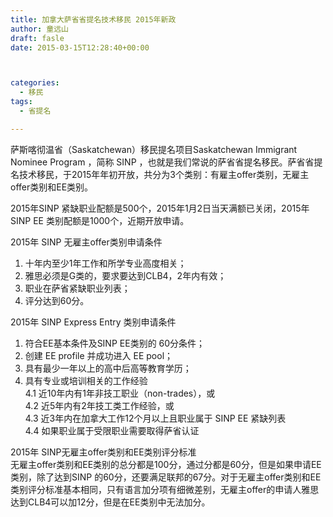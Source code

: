 ```yaml
---
title: 加拿大萨省省提名技术移民 2015年新政
author: 童远山
draft: fasle
date: 2015-03-15T12:28:40+00:00



categories:
  - 移民
tags:
  - 省提名

---
```

萨斯喀彻温省（Saskatchewan）移民提名项目Saskatchewan Immigrant Nominee Program ，简称 SINP ，也就是我们常说的萨省省提名移民。萨省省提名技术移民，于2015年年初开放，共分为3个类别：有雇主offer类别，无雇主offer类别和EE类别。<!--more-->

2015年SINP 紧缺职业配额是500个，2015年1月2日当天满额已关闭，2015年 SINP EE 类别配额是1000个，近期开放申请。

2015年 SINP 无雇主offer类别申请条件  
1. 十年内至少1年工作和所学专业高度相关；  
2. 雅思必须是G类的，要求要达到CLB4，2年内有效；  
3. 职业在萨省紧缺职业列表；  
4. 评分达到60分。

2015年 SINP Express Entry 类别申请条件  
1. 符合EE基本条件及SINP EE类别的 60分条件；  
2. 创建 EE profile 并成功进入 EE pool；  
3. 具有最少一年以上的高中后高等教育学历；  
4. 具有专业或培训相关的工作经验  
4.1 近10年内有1年非技工职业（non-trades），或  
4.2 近5年内有2年技工类工作经验，或  
4.3 近3年内在加拿大工作12个月以上且职业属于 SINP EE 紧缺列表  
4.4 如果职业属于受限职业需要取得萨省认证

2015年 SINP无雇主offer类别和EE类别评分标准  
无雇主offer类别和EE类别的总分都是100分，通过分都是60分，但是如果申请EE类别，除了达到SINP 的60分，还要满足联邦的67分。对于无雇主offer类别和EE类别评分标准基本相同，只有语言加分项有细微差别，无雇主offer的申请人雅思达到CLB4可以加12分，但是在EE类别中无法加分。